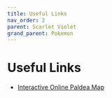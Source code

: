 ```yaml
---
title: Useful Links
nav_order: 2
parent: Scarlet Violet
grand_parent: Pokemon
---
```

# Useful Links

- [Interactive Online Paldea Map](https://mapgenie.io/pokemon-scarlet-violet/maps/paldea-region)